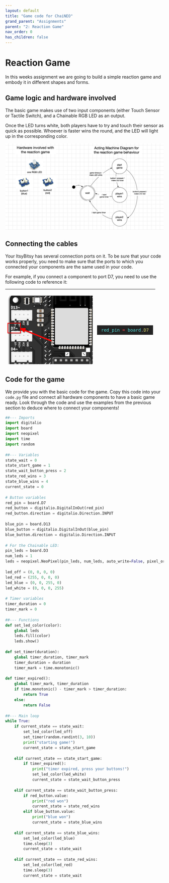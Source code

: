 ```yaml
---
layout: default
title: "Game code for ChaiNEO"
grand_parent: "Assignments"
parent: "2: Reaction Game"
nav_order: 0
has_children: false
---
```


# Reaction Game
In this weeks assignment we are going to build a simple reaction game and embody it in different shapes and forms.

## Game logic and hardware involved
The basic game makes use of two input components (either Touch Sensor or Tactile Switch), and a Chainable RGB LED as an output. 

Once the LED turns white, both players have to try and touch their sensor as quick as possible. Whoever is faster wins the round, and the LED will light up in the corresponding color.

![](reaction_game.jpg)
## Connecting the cables
Your ItsyBitsy has several connection ports on it. 
To be sure that your code works properly, you need to make sure that the ports to which you connected your components are the same used in your code.

For example, if you connect a component to port D7, you need to use the following code to reference it:

| <br>![](ItsyBitsyPort.png) | <br>![](pinAssignment.png) |
| -------------------------- | -------------------------------------------------------- |

## Code for the game
We provide you with the basic code for the game. Copy this code into your `code.py` file and connect all hardware components to have a basic game ready.
Look through the code and use the examples from the previous section to deduce where to connect your components!

```python  
##--- Imports
import digitalio
import board
import neopixel
import time
import random

##--- Variables
state_wait = 0
state_start_game = 1
state_wait_button_press = 2
state_red_wins = 3
state_blue_wins = 4
current_state = 0

# Button variables
red_pin = board.D7
red_button = digitalio.DigitalInOut(red_pin)
red_button.direction = digitalio.Direction.INPUT

blue_pin = board.D13
blue_button = digitalio.DigitalInOut(blue_pin)
blue_button.direction = digitalio.Direction.INPUT

# For the Chainable LED:
pin_leds = board.D3
num_leds = 1
leds = neopixel.NeoPixel(pin_leds, num_leds, auto_write=False, pixel_order=neopixel.GRBW)

led_off = (0, 0, 0, 0)
led_red = (255, 0, 0, 0)
led_blue = (0, 0, 255, 0)
led_white = (0, 0, 0, 255)

# Timer variables
timer_duration = 0
timer_mark = 0

##--- Functions
def set_led_color(color):
    global leds
    leds.fill(color)
    leds.show()

def set_timer(duration):
    global timer_duration, timer_mark
    timer_duration = duration
    timer_mark = time.monotonic()

def timer_expired():
    global timer_mark, timer_duration
    if time.monotonic() - timer_mark > timer_duration:
        return True
    else:
        return False

##--- Main loop
while True:
    if current_state == state_wait:
        set_led_color(led_off)
        set_timer(random.randint(3, 10))
        print("starting game!")
        current_state = state_start_game

    elif current_state == state_start_game:
        if timer_expired():
            print("timer expired, press your buttons!")
            set_led_color(led_white)
            current_state = state_wait_button_press

    elif current_state == state_wait_button_press:
        if red_button.value:
            print("red won")
            current_state = state_red_wins
        elif blue_button.value:
            print("blue won")
            current_state = state_blue_wins

    elif current_state == state_blue_wins:
        set_led_color(led_blue)
        time.sleep(3)
        current_state = state_wait

    elif current_state == state_red_wins:
        set_led_color(led_red)
        time.sleep(3)
        current_state = state_wait
```
